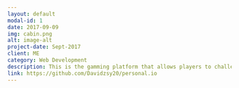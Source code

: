 ```yaml
---
layout: default
modal-id: 1
date: 2017-09-09
img: cabin.png
alt: image-alt
project-date: Sept-2017
client: ME
category: Web Development
description: This is the gamming platform that allows players to challenge each others with coding game.  Four modes are Classic Mode, Pair Mode, Code Run, and Solo Mode. Utilzed Google, Facebook and Email OAth flow to allow faster signing up. Tech Stack: React, Redux, React Router v4, Webpack, Firebase, Nightmare JS, Jest JS Eslinter.
link: https://github.com/Davidzsy20/personal.io 
---
```

